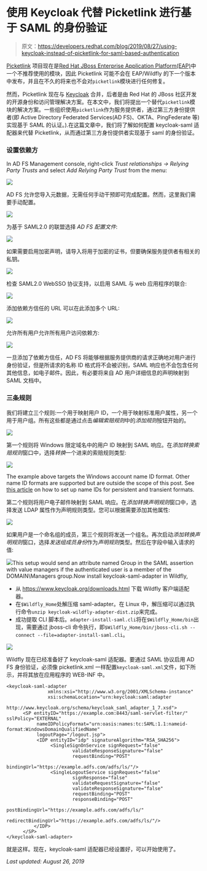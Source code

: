 # 使用 Keycloak 代替 Picketlink 进行基于 SAML 的身份验证

> 原文：<https://developers.redhat.com/blog/2019/08/27/using-keycloak-instead-of-picketlink-for-saml-based-authentication>

[Picketlink](http://picketlink.org/) 项目现在是[Red Hat JBoss Enterprise Application Platform(EAP)](https://developers.redhat.com/products/eap/overview)中一个不推荐使用的模块，因此 Picketlink 可能不会在 EAP/Wildfly 的下一个版本中发布，并且在不久的将来也不会对`picketlink`模块进行任何修复。

然而，Picketlink 现在与 [Keycloak](https://www.keycloak.org/about.html) 合并，后者是由 Red Hat 的 JBoss 社区开发的开源身份和访问管理解决方案。在本文中，我们将提出一个替代`picketlink`模块的解决方案。一些组织使用`picketlink`作为服务提供者，通过第三方身份提供者(即 Active Directory Federated Services(AD FS)、OKTA、PingFederate 等)实现基于 SAML 的认证。).在这篇文章中，我们将了解如何配置 keycloak-saml 适配器来代替 Picketlink，从而通过第三方身份提供者实现基于 saml 的身份验证。

### 设置依赖方

In AD FS Management console, right-click *Trust relationships → Relying Party Trusts* and select *Add Relying Party Trust* from the menu:

![](img/351b3d3d3d78761d470c6a27aa0cdf39.png)

AD FS 允许您导入元数据，无需任何手动干预即可完成配置。然而，这里我们需要手动配置。

![](img/0f008bcbab7046d10008515f515d5655.png)

为基于 SAML2.0 的联盟选择 *AD FS 配置文件*:

![](img/6abe35c4ddd0b3b7e2487db35dec004d.png)

如果需要启用加密声明，请导入将用于加密的证书，但要确保服务提供者有相关的私钥。

![](img/55b5880f45858449f0db375c2045bfc4.png)

检查 SAML2.0 WebSSO 协议支持，以启用 SAML 与 web 应用程序的联合:

![](img/7d2900f658563a711c3ce7fed440c56f.png)

添加依赖方信任的 URL 可以在此添加多个 URL:

![](img/2fb68004672265b5d541cfe2b251091b.png)

允许所有用户允许所有用户访问依赖方:

![](img/78fc189e393c8a5710d72564528d4993.png)

一旦添加了依赖方信任，AD FS 将能够根据服务提供商的请求正确地对用户进行身份验证，但是所请求的名称 ID 格式将不会被识别，SAML 响应也不会包含任何其他信息，如电子邮件。因此，有必要将来自 AD 用户详细信息的声明映射到 SAML 文档中。

### 三条规则

我们将建立三个规则:一个用于映射用户 ID，一个用于映射标准用户属性，另一个用于用户组。所有这些都是通过点击*编辑索赔规则*中的*添加规则*按钮开始的。

![](img/1444a89e5677148ad64e45e9a094159e.png)

第一个规则将 Windows 限定域名中的用户 ID 映射到 SAML 响应。在*添加转换索赔规则*窗口中，选择*转换*一个进来的索赔规则类型:

![](img/2cd1f73559eb11d709b79b48f8ac93bc.png)

The example above targets the Windows account name ID format. Other name ID formats are supported but are outside the scope of this post. See [this article](https://blogs.msdn.microsoft.com/card/2010/02/17/name-identifiers-in-saml-assertions/) on how to set up name IDs for persistent and transient formats.

第二个规则将用户电子邮件映射到 SAML 响应。在*添加转换声明规则*窗口中，选择发送 LDAP 属性作为声明规则类型。您可以根据需要添加其他属性:

![](img/b4cf4d1c4d3ff6ad396ccc56c501384c.png)

如果用户是一个命名组的成员，第三个规则将发送一个组名。再次启动*添加转换声明规则*窗口，选择*发送组成员身份*作为*声明规则*类型。然后在字段中输入请求的值:

![](img/3582bc48cd7b9e878629d31daf32a244.png)This setup would send an attribute named Group in the SAML assertion with value managers if the authenticated user is a member of the DOMAIN\Managers group.Now install keycloak-saml-adapter in Wildfly,

*   从 https://www.keycloak.org/downloads.html 下载 Wildfly 客户端适配器。
*   在`$Wildfly_Home`处解压缩 saml-adapter。在 Linux 中，解压缩可以通过执行命令`unzip keycloak-wildfly-adapter-dist.zip`来完成。
*   成功提取 CLI 脚本后。`adapter-install-saml.cli`将在`$Wildfly_Home/bin`出现，需要通过 jboss-cli 命令执行，即`$Wildfly_Home/bin/jboss-cli.sh --connect --file=adapter-install-saml.cli`。

![](img/78c1656b47c8db2da07f1db6af2824c3.png)

Wildfly 现在已经准备好了 keycloak-saml 适配器。要通过 SAML 协议启用 AD FS 身份验证，必须像 picketlink.xml 一样配置`keycloak-saml.xml`文件，如下所示，并将其放在应用程序的 WEB-INF 中。

```
<keycloak-saml-adapter  
               xmlns:xsi="http://www.w3.org/2001/XMLSchema-instance"
               xsi:schemaLocation="urn:keycloak:saml:adapter 
               http://www.keycloak.org/schema/keycloak_saml_adapter_1_7.xsd">
      <SP entityID="https://example.com:8443/saml-servlet-filter/" sslPolicy="EXTERNAL"
           nameIDPolicyFormat="urn:oasis:names:tc:SAML:1.1:nameid-format:WindowsDomainQualifiedName"
           logoutPage="/logout.jsp">
           <IDP entityID="idp" signatureAlgorithm="RSA_SHA256">
                <SingleSignOnService signRequest="false"
                        validateResponseSignature="false"
                        requestBinding="POST"
                        bindingUrl="https://example.adfs.com/adfs/ls/"/>
                <SingleLogoutService signRequest="false"
                        signResponse="false"
                        validateRequestSignature="false"
                        validateResponseSignature="false"
                        requestBinding="POST"
                        responseBinding="POST"
                        postBindingUrl="https://example.adfs.com/adfs/ls/"
                        redirectBindingUrl="https://example.adfs.com/adfs/ls/"/>
          </IDP>
      </SP>
</keycloak-saml-adapter>
```

就是这样。现在，keycloak-saml 适配器已经设置好，可以开始使用了。

*Last updated: August 26, 2019*